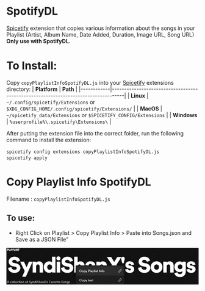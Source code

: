 # SpotifyDL
[Spicetify](https://github.com/khanhas/spicetify-cli) extension that copies various information about the songs in your Playlist (Artist, Album Name, Date Added, Duration, Image URL, Song URL) **Only use with SpotifyDL.**

# To Install:
Copy `copyPlaylistInfoSpotifyDL.js` into your [Spicetify](https://github.com/khanhas/spicetify-cli) extensions directory:
| **Platform** | **Path**                                                                            |
|------------|-----------------------------------------------------------------------------------|
| **Linux**      | `~/.config/spicetify/Extensions` or `$XDG_CONFIG_HOME/.config/spicetify/Extensions/` |
| **MacOS**      | `~/spicetify_data/Extensions` or `$SPICETIFY_CONFIG/Extensions`                      |
| **Windows**    | `%userprofile%\.spicetify\Extensions\`                                              |

After putting the extension file into the correct folder, run the following command to install the extension:
```
spicetify config extensions copyPlaylistInfoSpotifyDL.js
spicetify apply
```

# Copy Playlist Info SpotifyDL
Filename : `copyPlaylistInfoSpotifyDL.js`

## To use:
* Right Click on Playlist > Copy Playlist Info > Paste into Songs.json and Save as a JSON File" 

![Preview](https://raw.githubusercontent.com/SyndiShanX/spicetify-extensions/main/copyPlaylistInfo/preview.jpg)
